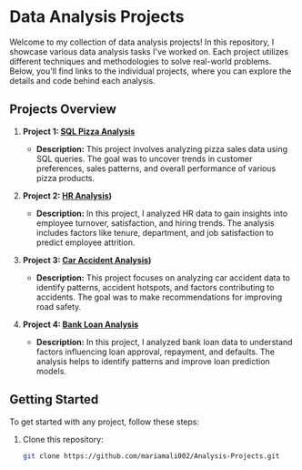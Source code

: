 # Data Analysis Projects

Welcome to my collection of data analysis projects! In this repository, I showcase various data analysis tasks I've worked on. Each project utilizes different techniques and methodologies to solve real-world problems. Below, you'll find links to the individual projects, where you can explore the details and code behind each analysis.

## Projects Overview

1. **Project 1: [SQL Pizza Analysis]((https://github.com/mariamali002/Data_Analysis-Projects/tree/main/P1))**
   - **Description:** This project involves analyzing pizza sales data using SQL queries. The goal was to uncover trends in customer preferences, sales patterns, and overall performance of various pizza products.
  

2. **Project 2: [HR Analysis](https://github.com/mariamali002/Data_Analysis-Projects/tree/main/P2))**
   - **Description:** In this project, I analyzed HR data to gain insights into employee turnover, satisfaction, and hiring trends. The analysis includes factors like tenure, department, and job satisfaction to predict employee attrition.
   

3. **Project 3: [Car Accident Analysis](https://github.com/mariamali002/Data_Analysis-Projects/tree/main/P3))**
   - **Description:** This project focuses on analyzing car accident data to identify patterns, accident hotspots, and factors contributing to accidents. The goal was to make recommendations for improving road safety.
   

4. **Project 4: [Bank Loan Analysis]((https://github.com/mariamali002/Data_Analysis-Projects/tree/main/P4))**
   - **Description:** In this project, I analyzed bank loan data to understand factors influencing loan approval, repayment, and defaults. The analysis helps to identify patterns and improve loan prediction models.
   

## Getting Started

To get started with any project, follow these steps:

1. Clone this repository:
   ```bash
   git clone https://github.com/mariamali002/Analysis-Projects.git
